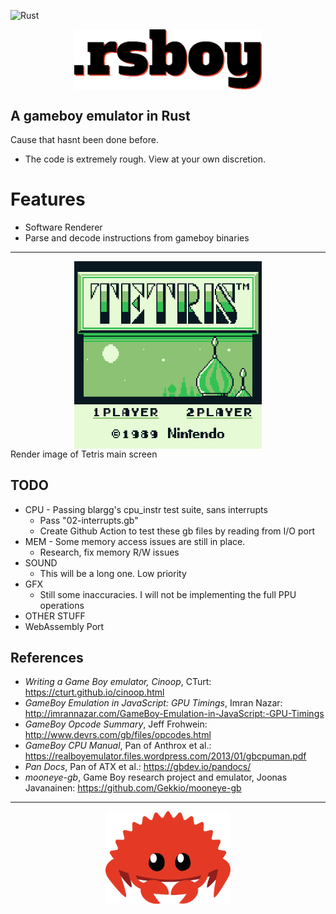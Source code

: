 ![Rust](https://github.com/ngynkvn/.rsboy/workflows/Rust/badge.svg)

<img src="docs/rsboy.png" style="display:block;margin:0 auto" width=300px/>

## A gameboy emulator in Rust

Cause that hasnt been done before.

- The code is extremely rough. View at your own discretion.

# Features
- Software Renderer
- Parse and decode instructions from gameboy binaries

---

<img src="docs/image.png" style="display:block;margin:0 auto" width=300px/>
Render image of Tetris main screen

## TODO
- CPU - Passing blargg's cpu_instr test suite, sans interrupts
  - Pass "02-interrupts.gb"
  - Create Github Action to test these gb files by reading from I/O port
- MEM - Some memory access issues are still in place.
  - Research, fix memory R/W issues
- SOUND
  - This will be a long one. Low priority
- GFX
  - Still some inaccuracies. I will not be implementing the full PPU operations
- OTHER STUFF
- WebAssembly Port

## References
- _Writing a Game Boy emulator, Cinoop_, CTurt: https://cturt.github.io/cinoop.html
- _GameBoy Emulation in JavaScript: GPU Timings_, Imran Nazar: http://imrannazar.com/GameBoy-Emulation-in-JavaScript:-GPU-Timings
- _GameBoy Opcode Summary_, Jeff Frohwein: http://www.devrs.com/gb/files/opcodes.html
- _GameBoy CPU Manual_, Pan of Anthrox et al.: https://realboyemulator.files.wordpress.com/2013/01/gbcpuman.pdf
- _Pan Docs_, Pan of ATX et al.: https://gbdev.io/pandocs/
- _mooneye-gb_, Game Boy research project and emulator, Joonas Javanainen: https://github.com/Gekkio/mooneye-gb

---
<img src="docs/cuddlyferris.svg" style="display:block;margin:0 auto" width=200px/>
